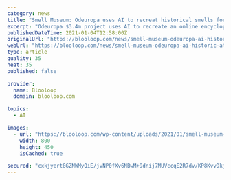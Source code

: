 ```yaml
---
category: news
title: "Smell Museum: Odeuropa uses AI to recreat historical smells for attractions"
excerpt: "Odeuropa $3.4m project uses AI to recreate an online encyclopaedia of historic European smells for attractions."
publishedDateTime: 2021-01-04T12:58:00Z
originalUrl: "https://blooloop.com/news/smell-museum-odeuropa-ai-historic-attractions-immersion/"
webUrl: "https://blooloop.com/news/smell-museum-odeuropa-ai-historic-attractions-immersion/"
type: article
quality: 35
heat: 35
published: false

provider:
  name: Blooloop
  domain: blooloop.com

topics:
  - AI

images:
  - url: "https://blooloop.com/wp-content/uploads/2021/01/smell-museum-odeuropa-museum.jpg"
    width: 800
    height: 450
    isCached: true

secured: "cxkjyert8GZNWMyQiE/jvNP0fXv6NBwM+9dnij7MUVccqE2R7dv/KP8KvvDkjoJSaNcD06dvu8rLy4avLflNSdFiiYTrhSqzCamwK5qNpBhoptybt1fRcbkq2nnW7S0r9lcjD6E446liawc4ds28gzABgJWg75WMxckQ4wkfYkWaM0npDxYBIpuDSxUiIJ3xVajQ4ZKQ8TWwQpRKsjMNpFcYXSNO2pWE8+cH7cgwO0TYQYI7SAEPWk2XWKlXHon1COD59adzmyeWO36s3qyYKUlaOPk7k8TXX00YAKj6ZH2Cg5gupMnSXuhXumWSwBZ7ld3GMdFZ2b3RR1ldY86v05vEJTxp5xYoXL6th0H108U=;s3qB33nkkEHP7FEamZ9orQ=="
---
```


